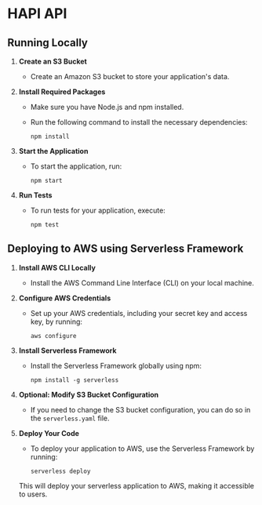 # HAPI API

## Running Locally

1. **Create an S3 Bucket**

   - Create an Amazon S3 bucket to store your application's data.

2. **Install Required Packages**

   - Make sure you have Node.js and npm installed.
   - Run the following command to install the necessary dependencies:

     ```shell
     npm install
     ```

3. **Start the Application**

   - To start the application, run:

     ```shell
     npm start
     ```

4. **Run Tests**

   - To run tests for your application, execute:

     ```shell
     npm test
     ```

## Deploying to AWS using Serverless Framework

1. **Install AWS CLI Locally**

   - Install the AWS Command Line Interface (CLI) on your local machine.

2. **Configure AWS Credentials**

   - Set up your AWS credentials, including your secret key and access key, by running:

     ```shell
     aws configure
     ```

3. **Install Serverless Framework**

   - Install the Serverless Framework globally using npm:

     ```shell
     npm install -g serverless
     ```

4. **Optional: Modify S3 Bucket Configuration**

   - If you need to change the S3 bucket configuration, you can do so in the `serverless.yaml` file.

5. **Deploy Your Code**

   - To deploy your application to AWS, use the Serverless Framework by running:

     ```shell
     serverless deploy
     ```

   This will deploy your serverless application to AWS, making it accessible to users.

